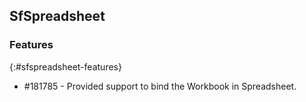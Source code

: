 ## SfSpreadsheet

### Features
{:#sfspreadsheet-features}

* \#181785 - Provided support to bind the Workbook in Spreadsheet.
